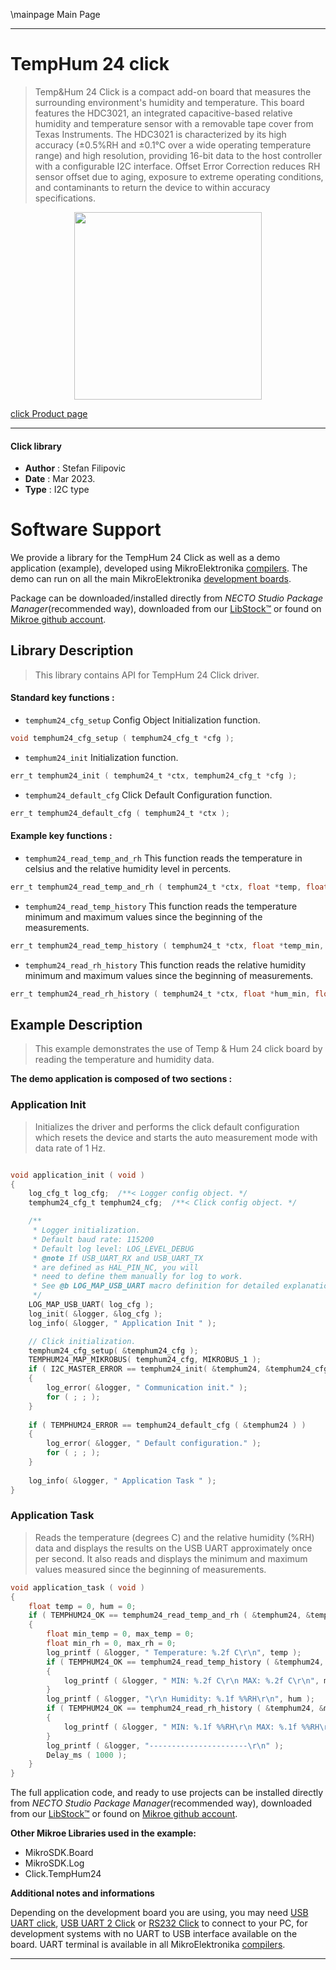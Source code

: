 \mainpage Main Page

---
# TempHum 24 click

> Temp&Hum 24 Click is a compact add-on board that measures the surrounding environment's humidity and temperature. This board features the HDC3021, an integrated capacitive-based relative humidity and temperature sensor with a removable tape cover from Texas Instruments. The HDC3021 is characterized by its high accuracy (±0.5%RH and ±0.1°C over a wide operating temperature range) and high resolution, providing 16-bit data to the host controller with a configurable I2C interface. Offset Error Correction reduces RH sensor offset due to aging, exposure to extreme operating conditions, and contaminants to return the device to within accuracy specifications.

<p align="center">
  <img src="https://download.mikroe.com/images/click_for_ide/temphum24_click.png" height=300px>
</p>

[click Product page](https://www.mikroe.com/temphum-24-click)

---


#### Click library

- **Author**        : Stefan Filipovic
- **Date**          : Mar 2023.
- **Type**          : I2C type


# Software Support

We provide a library for the TempHum 24 Click
as well as a demo application (example), developed using MikroElektronika
[compilers](https://www.mikroe.com/necto-studio).
The demo can run on all the main MikroElektronika [development boards](https://www.mikroe.com/development-boards).

Package can be downloaded/installed directly from *NECTO Studio Package Manager*(recommended way), downloaded from our [LibStock&trade;](https://libstock.mikroe.com) or found on [Mikroe github account](https://github.com/MikroElektronika/mikrosdk_click_v2/tree/master/clicks).

## Library Description

> This library contains API for TempHum 24 Click driver.

#### Standard key functions :

- `temphum24_cfg_setup` Config Object Initialization function.
```c
void temphum24_cfg_setup ( temphum24_cfg_t *cfg );
```

- `temphum24_init` Initialization function.
```c
err_t temphum24_init ( temphum24_t *ctx, temphum24_cfg_t *cfg );
```

- `temphum24_default_cfg` Click Default Configuration function.
```c
err_t temphum24_default_cfg ( temphum24_t *ctx );
```

#### Example key functions :

- `temphum24_read_temp_and_rh` This function reads the temperature in celsius and the relative humidity level in percents.
```c
err_t temphum24_read_temp_and_rh ( temphum24_t *ctx, float *temp, float *hum );
```

- `temphum24_read_temp_history` This function reads the temperature minimum and maximum values since the beginning of the measurements.
```c
err_t temphum24_read_temp_history ( temphum24_t *ctx, float *temp_min, float *temp_max );
```

- `temphum24_read_rh_history` This function reads the relative humidity minimum and maximum values since the beginning of measurements.
```c
err_t temphum24_read_rh_history ( temphum24_t *ctx, float *hum_min, float *hum_max );
```

## Example Description

> This example demonstrates the use of Temp & Hum 24 click board by reading the temperature and humidity data.

**The demo application is composed of two sections :**

### Application Init

> Initializes the driver and performs the click default configuration which resets the device and starts the auto measurement mode with data rate of 1 Hz.

```c

void application_init ( void )
{
    log_cfg_t log_cfg;  /**< Logger config object. */
    temphum24_cfg_t temphum24_cfg;  /**< Click config object. */

    /** 
     * Logger initialization.
     * Default baud rate: 115200
     * Default log level: LOG_LEVEL_DEBUG
     * @note If USB_UART_RX and USB_UART_TX 
     * are defined as HAL_PIN_NC, you will 
     * need to define them manually for log to work. 
     * See @b LOG_MAP_USB_UART macro definition for detailed explanation.
     */
    LOG_MAP_USB_UART( log_cfg );
    log_init( &logger, &log_cfg );
    log_info( &logger, " Application Init " );

    // Click initialization.
    temphum24_cfg_setup( &temphum24_cfg );
    TEMPHUM24_MAP_MIKROBUS( temphum24_cfg, MIKROBUS_1 );
    if ( I2C_MASTER_ERROR == temphum24_init( &temphum24, &temphum24_cfg ) ) 
    {
        log_error( &logger, " Communication init." );
        for ( ; ; );
    }
    
    if ( TEMPHUM24_ERROR == temphum24_default_cfg ( &temphum24 ) )
    {
        log_error( &logger, " Default configuration." );
        for ( ; ; );
    }
    
    log_info( &logger, " Application Task " );
}

```

### Application Task

> Reads the temperature (degrees C) and the relative humidity (%RH) data and displays the results on the USB UART approximately once per second.
It also reads and displays the minimum and maximum values measured since the beginning of measurements.

```c
void application_task ( void )
{
    float temp = 0, hum = 0;
    if ( TEMPHUM24_OK == temphum24_read_temp_and_rh ( &temphum24, &temp, &hum ) )
    {
        float min_temp = 0, max_temp = 0;
        float min_rh = 0, max_rh = 0;
        log_printf ( &logger, " Temperature: %.2f C\r\n", temp );
        if ( TEMPHUM24_OK == temphum24_read_temp_history ( &temphum24, &min_temp, &max_temp ) )
        {
            log_printf ( &logger, " MIN: %.2f C\r\n MAX: %.2f C\r\n", min_temp, max_temp );
        }
        log_printf ( &logger, "\r\n Humidity: %.1f %%RH\r\n", hum );
        if ( TEMPHUM24_OK == temphum24_read_rh_history ( &temphum24, &min_rh, &max_rh ) )
        {
            log_printf ( &logger, " MIN: %.1f %%RH\r\n MAX: %.1f %%RH\r\n", min_rh, max_rh );
        }
        log_printf ( &logger, "----------------------\r\n" );
        Delay_ms ( 1000 );
    }
}
```

The full application code, and ready to use projects can be installed directly from *NECTO Studio Package Manager*(recommended way), downloaded from our [LibStock&trade;](https://libstock.mikroe.com) or found on [Mikroe github account](https://github.com/MikroElektronika/mikrosdk_click_v2/tree/master/clicks).

**Other Mikroe Libraries used in the example:**

- MikroSDK.Board
- MikroSDK.Log
- Click.TempHum24

**Additional notes and informations**

Depending on the development board you are using, you may need
[USB UART click](https://www.mikroe.com/usb-uart-click),
[USB UART 2 Click](https://www.mikroe.com/usb-uart-2-click) or
[RS232 Click](https://www.mikroe.com/rs232-click) to connect to your PC, for
development systems with no UART to USB interface available on the board. UART
terminal is available in all MikroElektronika
[compilers](https://shop.mikroe.com/compilers).

---
